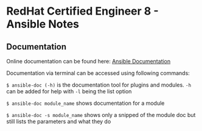 # RedHat Certified Engineer 8 - Ansible Notes

## Documentation 

Online documentation can be found here: [Ansible Documentation] 

Documentation via terminal can be accessed using following commands: 

`$ ansible-doc (-h)` is the documentation tool for plugins and modules. `-h` can be added for help with `-l` being the list option

`$ ansible-doc module_name` shows documentation for a module 

`$ ansible-doc -s module_name` shows only a snipped of the module doc but still lists the parameters and what they do

[//]: * (Links Section)

[Ansible Documentation]: <https://docs.ansible.com/ansible/latest/getting_started/index.html>
